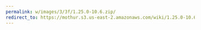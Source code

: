 ```yaml
---
permalink: w/images/3/3f/1.25.0-10.6.zip/
redirect_to: https://mothur.s3.us-east-2.amazonaws.com/wiki/1.25.0-10.6.zip
---
```


